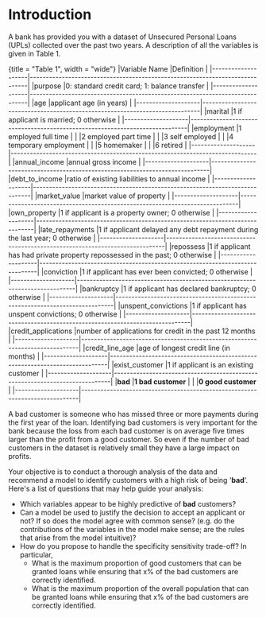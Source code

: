 
# Introduction

A bank has provided you with a dataset of Unsecured Personal Loans (UPLs) collected over the past two years. A description of all the variables is given in Table 1. 

{title = "Table 1", width = "wide"}
|Variable Name       |Definition                                                                   |
|--------------------|-----------------------------------------------------------------------------|
|purpose             |0: standard credit card; 1: balance transfer                                 |
|--------------------|-----------------------------------------------------------------------------|
|age                 |applicant age (in years)                                                     |
|--------------------|-----------------------------------------------------------------------------|
|marital             |1 if applicant is married; 0 otherwise                                       |
|--------------------|-----------------------------------------------------------------------------|
|employment          |1 employed full time                                                         |
|                    |2 employed part time                                                         |
|                    |3 self employed                                                              |
|                    |4 temporary employment                                                       |
|                    |5 homemaker                                                                  |
|                    |6 retired                                                                    |
|--------------------|-----------------------------------------------------------------------------|
|annual_income       |annual gross income                                                          |
|--------------------|-----------------------------------------------------------------------------|
|debt_to_income      |ratio of existing liabilities to annual income                               |
|--------------------|-----------------------------------------------------------------------------|
|market_value        |market value of property                                                     |
|--------------------|-----------------------------------------------------------------------------|
|own_property        |1 if applicant is a property owner; 0 otherwise                              |
|--------------------|-----------------------------------------------------------------------------|
|late_repayments     |1 if applicant delayed any debt repayment during the last year; 0 otherwise  |
|--------------------|-----------------------------------------------------------------------------|
|repossess           |1 if applicant has had private property repossessed in the past; 0 otherwise |
|--------------------|-----------------------------------------------------------------------------|
|conviction          |1 if applicant has ever been convicted; 0 otherwise                          |
|--------------------|-----------------------------------------------------------------------------|
|bankruptcy          |1 if applicant has declared bankruptcy; 0 otherwise                          |
|--------------------|-----------------------------------------------------------------------------|
|unspent_convictions |1 if applicant has unspent convictions; 0 otherwise                          |
|--------------------|-----------------------------------------------------------------------------|
|credit_applications |number of applications for credit in the past 12 months                      |
|--------------------|-----------------------------------------------------------------------------|
|credit_line_age     |age of longest credit line (in months)                                       |
|--------------------|-----------------------------------------------------------------------------|
|exist_customer      |1 if applicant is an existing customer                                       |
|--------------------|-----------------------------------------------------------------------------|
|**bad**             |**1 bad customer**                                                           |
|                    |**0 good customer**                                                          |
|--------------------|-----------------------------------------------------------------------------|

A bad customer is someone who has missed three or more payments during the first year of the loan. Identifying bad customers is very important for the bank because the loss from each bad customer is on average five times larger than the profit from a good customer. So even if the number of bad customers in the dataset is relatively small they have a large impact on profits. 

Your objective is to conduct a thorough analysis of the data and recommend a model to identify customers with a high risk of being '**bad**'. Here's a list of questions that may help guide your analysis:
* Which variables appear to be highly predictive of **bad** customers?* Can a model be used to justify the decision to accept an applicant or not? If so does the model agree with common sense? (e.g. do the contributions of the variables in the model make sense; are the rules that arise from the model intuitive)?* How do you propose to handle the specificity sensitivity trade-off? In particular,
  - What is the maximum proportion of good customers that can be granted loans while ensuring that x% of the bad customers are correctly identified.
  - What is the maximum proportion of the overall population that can be granted loans while ensuring that x% of the bad customers are correctly identified.
